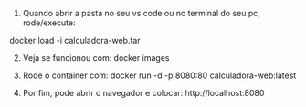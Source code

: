1. Quando abrir a pasta no seu vs code ou no terminal do seu pc, rode/execute:

docker load -i calculadora-web.tar

2. Veja se funcionou com:
docker images

3. Rode o container com:
docker run -d -p 8080:80 calculadora-web:latest

4. Por fim, pode abrir o navegador e colocar:
http://localhost:8080

